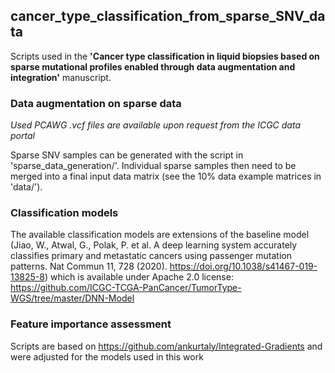 ## cancer_type_classification_from_sparse_SNV_data
Scripts used in the **'Cancer type classification in liquid biopsies based on sparse mutational profiles enabled through data augmentation and integration'** manuscript.


### Data augmentation on sparse data
  *Used PCAWG .vcf files are available upon request from the ICGC data portal*
  
  Sparse SNV samples can be generated with the script in 'sparse_data_generation/'.
  Individual sparse samples then need to be merged into a final input data matrix (see the 10% data example matrices in 'data/').
     
### Classification models
  The available classification models are extensions of the baseline model (Jiao, W., Atwal, G., Polak, P. et al. A deep learning system accurately classifies primary and metastatic cancers using passenger mutation patterns. Nat Commun 11, 728 (2020). https://doi.org/10.1038/s41467-019-13825-8) which is available under Apache 2.0 license: https://github.com/ICGC-TCGA-PanCancer/TumorType-WGS/tree/master/DNN-Model  

### Feature importance assessment
  Scripts are based on https://github.com/ankurtaly/Integrated-Gradients and were adjusted for the models used in this work
